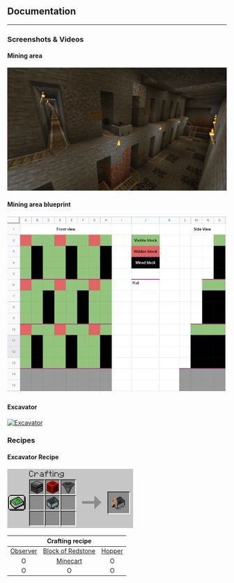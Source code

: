 
## Documentation

----
### Screenshots & Videos

#### Mining area
![mining_area.jpg](mining_area.png)

#### Mining area blueprint
![mining_area_blueprint.png](mining_area_blueprint.png)

#### Excavator
[![Excavator](https://img.youtube.com/vi/uegm45OHplc/0.jpg)](https://www.youtube.com/watch?v=uegm45OHplc)

### Recipes

#### Excavator Recipe
![excavator_recipe.png](excavator_recipe.png)

|              |                             Crafting recipe                              |                                                    |
|:------------:|:------------------------------------------------------------------------:|:--------------------------------------------------:|
| [Observer](https://minecraft.fandom.com/wiki/Observer) | [Block of Redstone](https://minecraft.fandom.com/wiki/Block_of_Redstone) | [Hopper](https://minecraft.fandom.com/wiki/Hopper) |
|      O       |          [Minecart](https://minecraft.fandom.com/wiki/Minecart)          |                         O                          |
|      O       |                                    O                                     |                         O                          |